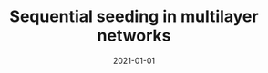 ---
# Documentation: https://wowchemy.com/docs/managing-content/

title: Sequential seeding in multilayer networks
subtitle: ''
summary: ''
authors:
- brodka
- Jarosław Jankowski
- Radosław W. Michalski
tags: []
categories: []
date: '2021-01-01'
lastmod: 2022-10-07T05:02:51Z
featured: false
draft: false

# Featured image
# To use, add an image named `featured.jpg/png` to your page's folder.
# Focal points: Smart, Center, TopLeft, Top, TopRight, Left, Right, BottomLeft, Bottom, BottomRight.
image:
  caption: ''
  focal_point: ''
  preview_only: false

# Projects (optional).
#   Associate this post with one or more of your projects.
#   Simply enter your project's folder or file name without extension.
#   E.g. `projects = ["internal-project"]` references `content/project/deep-learning/index.md`.
#   Otherwise, set `projects = []`.
projects: []
publishDate: '2022-10-07T05:02:50.038204Z'
publication_types:
- '2'
abstract: ''
publication: '*Chaos*'
doi: 10.1063/5.0023427
---